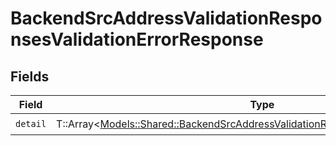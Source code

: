 # BackendSrcAddressValidationResponsesValidationErrorResponse


## Fields

| Field                                                                                                                                                               | Type                                                                                                                                                                | Required                                                                                                                                                            | Description                                                                                                                                                         |
| ------------------------------------------------------------------------------------------------------------------------------------------------------------------- | ------------------------------------------------------------------------------------------------------------------------------------------------------------------- | ------------------------------------------------------------------------------------------------------------------------------------------------------------------- | ------------------------------------------------------------------------------------------------------------------------------------------------------------------- |
| `detail`                                                                                                                                                            | T::Array<[Models::Shared::BackendSrcAddressValidationResponsesValidationErrorItem](../../models/shared/backendsrcaddressvalidationresponsesvalidationerroritem.md)> | :heavy_check_mark:                                                                                                                                                  | N/A                                                                                                                                                                 |